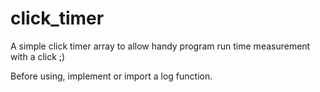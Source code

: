 # click_timer
A simple click timer array to allow handy program run time measurement with a click ;)

Before using, implement or import a log function.

